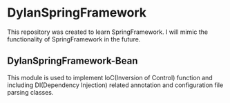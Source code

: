 # DylanSpringFramework

This repository was created to learn SpringFramework. I will mimic the functionality of SpringFramework in the future.

## DylanSpringFramework-Bean
This module is used to implement IoC(Inversion of Control) function and including DI(Dependency Injection) related annotation and configuration file parsing classes.
